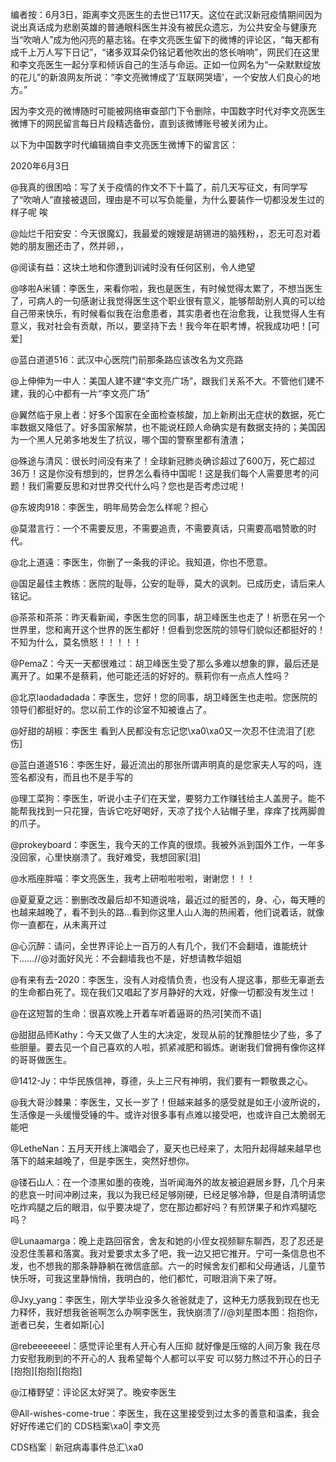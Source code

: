 编者按：6月3日，距离李文亮医生的去世已117天。这位在武汉新冠疫情期间因为说出真话成为悲剧英雄的普通眼科医生并没有被民众遗忘，为公共安全与健康充当“吹哨人”成为他闪亮的墓志铭。在李文亮医生留下的微博的评论区，“每天都有成千上万人写下日记”，“诸多双耳朵仍铭记着他吹出的悠长哨响”，网民们在这里和李文亮医生一起分享和倾诉自己的生活与命运。正如一位网名为“一朵默默绽放的花儿”的新浪网友所说：“李文亮微博成了‘互联网哭墙’，一个安放人们良心的地方。”

因为李文亮的微博随时可能被网络审查部门下令删除，中国数字时代对李文亮医生微博下的网民留言每日片段精选备份，直到该微博账号被关闭为止。 

以下为中国数字时代编辑摘自李文亮医生微博下的留言区：

2020年6月3日

@我真的很困哈：写了关于疫情的作文不下十篇了，前几天写征文，有同学写了“吹哨人”直接被退回，理由是不可以写负能量，为什么要装作一切都没发生过的样子呢 唉

@灿烂千阳安安：今天很魔幻，我最爱的嫂嫂是胡锡进的脑残粉，，忍无可忍对着她的朋友圈还击了，然并卵，，

@阅读有益：这块土地和你遭到训诫时没有任何区别，令人绝望

@哆啦A米铺：李医生，来看你啦，我也是医生，有时候觉得太累了，不想当医生了，可病人的一句感谢让我觉得医生这个职业很有意义，能够帮助别人真的可以给自己带来快乐，有时候看似我在治愈患者，其实患者也在治愈我，让我觉得人生有意义，我对社会有贡献，所以，要坚持下去！我今年在职考博，祝我成功吧！[可爱]

@蓝白道道516：武汉中心医院门前那条路应该改名为文亮路

@上伸伸为一中人：美国人建不建“李文亮广场”，跟我们关系不大。不管他们建不建，我的心中都有一片“李文亮广场”

@翼然临于泉上者：好多个国家在全面检查核酸，加上新刷出无症状的数据，死亡率数据又降低了。好多国家解禁，也不能说枉顾人命确实是有数据支持的；美国因为一个黑人兄弟多地发生了抗议，哪个国的警察里都有渣渣；

@殊途与清风：很长时间没有来了！全球新冠肺炎确诊超过了600万，死亡超过36万！这是你没有想到的，世界怎么看待中国呢！这是我们每个人需要思考的问题！我们需要反思和对世界交代什么吗？您也是否考虑过呢！

@东坡肉918：李医生，明年局势会怎么样呢？担心

@莫潜言行：一个不需要反思，不需要追责，不需要真话，只需要高唱赞歌的时代。

@北上道遠：李医生，你删了一条我的评论。我知道，你也不愿意。

@国足最佳主教练：医院的耻辱，公安的耻辱，莫大的讽刺。已成历史，请后来人铭记。

@茶茶和茶茶：昨天看新闻，李医生您的同事，胡卫峰医生也走了！祈愿在另一个世界里，您和离开这个世界的医生都好！但看到您医院的领导们貌似还都挺好的！不知为什么，莫名愤怒！！！！！

@PemaZ：今天一天都很难过：胡卫峰医生受了那么多难以想象的罪，最后还是离开了。如果不是蔡莉，他可能还活的好好的。蔡莉你有一点点人性吗？

@北京laodadadada：李医生，您好！您的同事，胡卫峰医生也走啦。您医院的领导们都挺好的。您以前工作的诊室不知被谁占了。

@好甜的胡椒：李医生 看到人民都没有忘记您\xa0\xa0又一次忍不住流泪了[悲伤]

@蓝白道道516：李医生好，最近流出的那张所谓声明真的是您家夫人写的吗，连签名都没有，而且也不是手写的

@理工菜狗：李医生，听说小主子们在天堂，要努力工作赚钱给主人盖房子。能不能帮我找到一只花狸，告诉它吃好喝好，天凉了找个人钻帽子里，痒痒了找两脚兽的爪子。

@prokeyboard：李医生，我今天的工作真的很烦。我被外派到国外工作，一年多没回家，心里快崩溃了。我好难受，我想回家[泪]

@水瓶座胖喵：李文亮医生，我考上研啦啦啦啦，谢谢您！！！

@夏夏夏之远：删删改改最后却不知道说啥，最近过的挺苦的，身、心，每天睡的也越来越晚了，看不到头的路…看到你这里人山人海的热闹着，他们说着话，就像你一直都在，从未离开过

@心沉醉：请问，全世界评论上一百万的人有几个，我们不会翻墙，谁能统计下……//@对面好风光：不会翻墙我也不是，好想请教华姐姐

@有来有去-2020：李医生，没有人对疫情负责，也没有人提这事，那些无辜逝去的生命都白死了。现在我们又唱起了岁月静好的大戏，好像一切都没有发生过！

@在这短暂的生命：很喜欢晚上开着车听着逼哥的热河[笑而不语]

@甜甜品师Kathy：今天又做了人生的大决定，发现从前的犹豫胆怯少了些，多了些胆量。要去见一个自己喜欢的人啦，抓紧减肥和锻炼。谢谢我们曾拥有像你这样的哥哥做医生。

@1412-Jy：中华民族信神，尊德，头上三尺有神明，我们要有一颗敬畏之心。

@我大哥沙棘果：李医生，又长一岁了！但越来越多的感受就是如王小波所说的，生活像是一头缓慢受锤的牛。或许对很多事有点难以接受吧，也或许自己太脆弱无能吧

@LetheNan：五月天开线上演唱会了，夏天也已经来了，太阳升起得越来越早也落下的越来越晚了，但是李医生，突然好想你。

@镂石山人：在一个漆黑如墨的夜晚，当听闻海外的故友被迫避居乡野，几个月来的悲哀一时间冲刷过来，我以为我已经足够刚硬，已经足够冷静，但是自清明请您吃炸鸡腿之后的眼泪，似乎要决堤了，您在那边都好吗？有煎饼果子和炸鸡腿吃吗？

@Lunaamarga：晚上走路回宿舍，舍友和她的小侄女视频聊东聊西，忍了忍还是没忍住羡慕和落寞。我对爱要求太多了吧，我一边又把它推开。宁可一条信息也不发，也不想我的那条静静躺在微信底部。六一的时候舍友们都和父母通话，儿童节快乐呀，可我这里静悄悄，我明白的，他们都忙，可眼泪淌下来了呀。

@Jxy_yang：李医生，刚大学毕业没多久爸爸就走了，这种无力感我到现在也无力释怀，我好想我爸爸啊怎么办啊李医生，我快崩溃了//@刘星图本图：抱抱你，逝者已矣，生者如斯[心]

@rebeeeeeeel：感觉评论里有人开心有人压抑 就好像是压缩的人间万象 我在尽力安慰我刷到的不开心的人 我希望每个人都可以平安 可以努力熬过不开心的日子[抱抱][抱抱][抱抱]

@江椿野望：评论区太好哭了。晚安李医生

@All-wishes-come-true：李医生，我在这里接受到过太多的善意和温柔，我会好好传递它们的 CDS档案\xa0| 李文亮

CDS档案｜新冠病毒事件总汇\xa0


